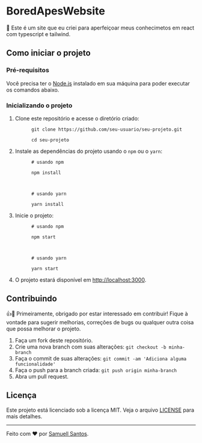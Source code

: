 <!DOCTYPE html>
<body>
  <h1>BoredApesWebsite</h1>
  <p>🚀 Este é um site que eu criei para aperfeiçoar meus conhecimetos em react com typescript e tailwind.</p>

  <h2>Como iniciar o projeto</h2>

  <h3>Pré-requisitos</h3>
  <p>Você precisa ter o <a href="https://nodejs.org/">Node.js</a> instalado em sua máquina para poder executar os comandos abaixo.</p>

  <h3>Inicializando o projeto</h3>
  <ol>
    <li>Clone este repositório e acesse o diretório criado:</li>
    <code>
      git clone https://github.com/seu-usuario/seu-projeto.git<br>
      cd seu-projeto
    </code>
    <li>Instale as dependências do projeto usando o <code>npm</code> ou o <code>yarn</code>:</li>
    <code>
      # usando npm<br>
      npm install<br>
      <br>
      # usando yarn<br>
      yarn install
    </code>
    <li>Inicie o projeto:</li>
    <code>
      # usando npm<br>
      npm start<br>
      <br>
      # usando yarn<br>
      yarn start
    </code>
    <li>O projeto estará disponível em <a href="http://localhost:3000">http://localhost:3000</a>.</li>
  </ol>

  <h2>Contribuindo</h2>

  <p>👍🎉 Primeiramente, obrigado por estar interessado em contribuir! Fique à vontade para sugerir melhorias, correções de bugs ou qualquer outra coisa que possa melhorar o projeto.</p>

  <ol>
    <li>Faça um fork deste repositório.</li>
    <li>Crie uma nova branch com suas alterações: <code>git checkout -b minha-branch</code></li>
    <li>Faça o commit de suas alterações: <code>git commit -am 'Adiciona alguma funcionalidade'</code></li>
    <li>Faça o push para a branch criada: <code>git push origin minha-branch</code></li>
    <li>Abra um pull request.</li>
  </ol>

  <h2>Licença</h2>

  <p>Este projeto está licenciado sob a licença MIT. Veja o arquivo <a href="LICENSE">LICENSE</a> para mais detalhes.</p>

  <hr>

  <p>Feito com ❤️ por <a href="https://github.com/samuellsantos">Samuell Santos</a>.</p>
</body>
</html>
